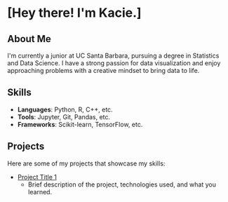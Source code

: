 # [Hey there! I'm Kacie.]

## About Me
I'm currently a junior at UC Santa Barbara, pursuing a degree in Statistics and Data Science. I have a strong passion for data visualization and enjoy approaching problems with a creative mindset to bring data to life.

## Skills
- **Languages**: Python, R, C++, etc.
- **Tools**: Jupyter, Git, Pandas, etc.
- **Frameworks**: Scikit-learn, TensorFlow, etc.

## Projects
Here are some of my projects that showcase my skills:

- [Project Title 1](link-to-your-project)
  - Brief description of the project, technologies used, and what you learned.
